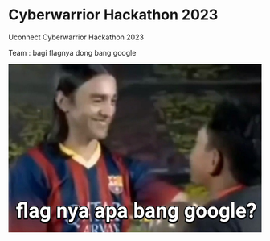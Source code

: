 
# Cyberwarrior Hackathon 2023

Uconnect Cyberwarrior Hackathon 2023

Team : bagi flagnya dong bang google

![google](Quals/images/google1.jpeg)